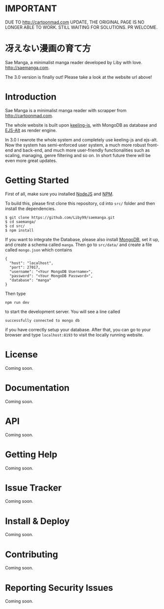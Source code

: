 # IMPORTANT

DUE TO http://cartoonmad.com UPDATE, THE ORIGINAL PAGE IS NO LONGER ABLE TO WORK. 
STILL WAITING FOR SOLUTIONS. PR WELCOME.

# 冴えない漫画の育て方

Sae Manga, a minimalist manga reader developed by Liby with love. http://saemanga.com.

The 3.0 version is finally out! Please take a look at the website url above!

# Introduction

Sae Manga is a minimalist manga reader with scrapper from http://cartoonmad.com.

The whole website is built upon [keeling-js](https://github.com/Liby99/keeling-js),
with MongoDB as database and [EJS-Alt](https://github.com/Liby99/ejs-alt) as
render engine.

In 3.0 I rewrote the whole system and completely use keeling-js and ejs-alt.
Now the system has semi-enforced user system, a much more robust front-end and
back-end, and much more user-friendly functionalities such as scaling, managing,
genre filtering and so on. In short future there will be even more great updates.

# Getting Started

First of all, make sure you installed [NodeJS](https://nodejs.org/) and
[NPM](https://www.npmjs.com).

To build this, please first clone this repository, cd into `src/` folder and then
install the dependencies.

```
$ git clone https://github.com/Liby99/saemanga.git
$ cd saemanga/
$ cd src/
$ npm install
```

If you want to integrate the Database, please also install 
[MongoDB](https://www.mongodb.com), set it up, and create a schema called `manga`. 
Then go to `src/data/` and create a file called `mongo.json` which contains

```
{
  "host": "localhost",
  "port": 27017,
  "username": "<Your MongoDB Username>",
  "password": "<Your MongoDB Password>",
  "database": "manga"
}
```

Then type

```
npm run dev
```

to start the development server. You will see a line called 

```
successfully connected to mongo db
```

if you have correctly setup your database. After that, you can go to your browser
and type `localhost:8193` to visit the locally running website.

# License

Coming soon.

# Documentation

Coming soon.

# API

Coming soon.

# Getting Help

Coming soon.

# Issue Tracker

Coming soon.

# Install & Deploy

Coming soon.

# Contributing

Coming soon.

# Reporting Security Issues

Coming soon.
